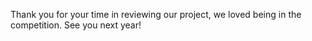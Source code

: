 Thank you for your time in reviewing our project, we loved being in the competition. See you next year!
